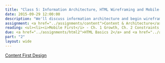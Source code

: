 ```yaml
---
title: "Class 5: Information Architecture, HTML Wireframing and Mobile-First Design"
date: 2015-09-29 12:00:00
description: "We'll discuss information architecture and begin wireframing using HTML.  We'll discuss why designing mobile-first is important.  We'll also have a special guest speaker in class!"
assignment: <a href="../assignments/content">Content & Architecture</a>
reading: <ul><li><i>Mobile First</i> - Ch. 1 Growth, Ch. 2 Constraints, Ch. 3 Capabilities</li><li><a href="http://alistapart.com/blog/post/content-first-design">Content-First Design by Steph Hay</a><li><a href="http://seesparkbox.com/foundry/content_and_style_prototyping_the_rebuild">Content and Style Prototyping by Jeremy Lloyd</a></li></ul>
due: <a href="../assignments/html2">HTML Basics 2</a> and <a href="../assignments/sketching">Project Sketches</a>
part: "2"
layout: wide
---
```


[Content First Design](http://alistapart.com/blog/post/content-first-design)